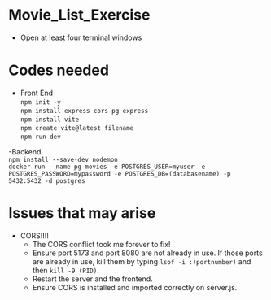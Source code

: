 # Movie_List_Exercise
- Open at least four terminal windows

# Codes needed 
- Front End <br />
``` npm init -y ``` <br />
``` npm install express cors pg express ``` <br />
``` npm install vite ``` <br />
``` npm create vite@latest filename ``` <br />
``` npm run dev ``` <br />

-Backend <br />
``` npm install --save-dev nodemon ``` <br />
``` docker run --name pg-movies -e POSTGRES_USER=myuser -e POSTGRES_PASSWORD=mypassword -e POSTGRES_DB=(databasename) -p 5432:5432 -d postgres ``` <br />







# Issues that may arise
- CORS!!!!
    - The CORS conflict took me forever to fix!
    - Ensure port 5173 and port 8080 are not already in use. If those ports are already in use, kill them by typing ```lsof -i :(portnumber)``` and then ```kill -9 (PID)```. 
    - Restart the server and the frontend. 
    - Ensure CORS is installed and imported correctly on server.js.
